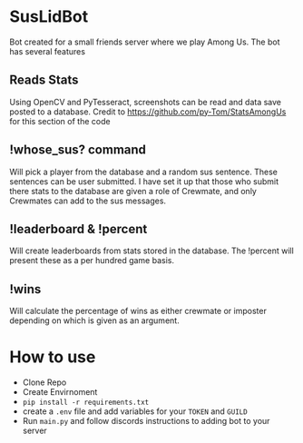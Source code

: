 # SusLidBot

Bot created for a small friends server where we play Among Us. The bot has several features

## Reads Stats

Using OpenCV and PyTesseract, screenshots can be read and data save posted to a database. Credit to https://github.com/py-Tom/StatsAmongUs for this section of the code

## !whose_sus? command

Will pick a player from the database and a random sus sentence. These sentences can be user submitted. I have set it up that those who submit there stats to the database are given a role of Crewmate, and only Crewmates can add to the sus messages. 

## !leaderboard & !percent

Will create leaderboards from stats stored in the database. The !percent will present these as a per hundred game basis. 

## !wins 

Will calculate the percentage of wins as either crewmate or imposter depending on which is given as an argument.

# How to use

* Clone Repo
* Create Envirnoment
* `pip install -r requirements.txt`
* create a `.env` file and add variables for your `TOKEN` and `GUILD`
* Run `main.py` and follow discords instructions to adding bot to your server